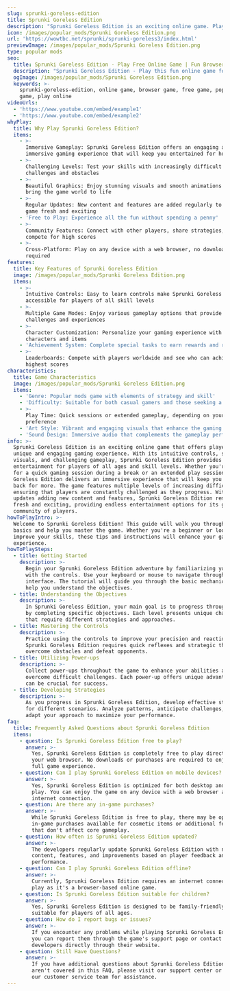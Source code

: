 ```yaml
---
slug: sprunki-goreless-edition
title: Sprunki Goreless Edition
description: "Sprunki Goreless Edition is an exciting online game. Play for free directly in your browser!"
icon: /images/popular_mods/Sprunki Goreless Edition.png
url: 'https://wowtbc.net/sprunki/sprunki-goreless3/index.html'
previewImage: /images/popular_mods/Sprunki Goreless Edition.png
type: popular mods
seo:
  title: Sprunki Goreless Edition - Play Free Online Game | Fun Browser Games
  description: "Sprunki Goreless Edition - Play this fun online game for free in your browser. No download required!"
  ogImage: /images/popular_mods/Sprunki Goreless Edition.png
  keywords: >-
    sprunki-goreless-edition, online game, browser game, free game, popular mods
    game, play online
videoUrls:
  - 'https://www.youtube.com/embed/example1'
  - 'https://www.youtube.com/embed/example2'
whyPlay:
  title: Why Play Sprunki Goreless Edition?
  items:
    - >-
      Immersive Gameplay: Sprunki Goreless Edition offers an engaging and
      immersive gaming experience that will keep you entertained for hours
    - >-
      Challenging Levels: Test your skills with increasingly difficult
      challenges and obstacles
    - >-
      Beautiful Graphics: Enjoy stunning visuals and smooth animations that
      bring the game world to life
    - >-
      Regular Updates: New content and features are added regularly to keep the
      game fresh and exciting
    - 'Free to Play: Experience all the fun without spending a penny'
    - >-
      Community Features: Connect with other players, share strategies, and
      compete for high scores
    - >-
      Cross-Platform: Play on any device with a web browser, no downloads
      required
features:
  title: Key Features of Sprunki Goreless Edition
  image: /images/popular_mods/Sprunki Goreless Edition.png
  items:
    - >-
      Intuitive Controls: Easy to learn controls make Sprunki Goreless Edition
      accessible for players of all skill levels
    - >-
      Multiple Game Modes: Enjoy various gameplay options that provide different
      challenges and experiences
    - >-
      Character Customization: Personalize your gaming experience with unique
      characters and items
    - 'Achievement System: Complete special tasks to earn rewards and recognition'
    - >-
      Leaderboards: Compete with players worldwide and see who can achieve the
      highest scores
characteristics:
  title: Game Characteristics
  image: /images/popular_mods/Sprunki Goreless Edition.png
  items:
    - 'Genre: Popular mods game with elements of strategy and skill'
    - 'Difficulty: Suitable for both casual gamers and those seeking a challenge'
    - >-
      Play Time: Quick sessions or extended gameplay, depending on your
      preference
    - 'Art Style: Vibrant and engaging visuals that enhance the gaming experience'
    - 'Sound Design: Immersive audio that complements the gameplay perfectly'
info: >-
  Sprunki Goreless Edition is an exciting online game that offers players a
  unique and engaging gaming experience. With its intuitive controls, stunning
  visuals, and challenging gameplay, Sprunki Goreless Edition provides hours of
  entertainment for players of all ages and skill levels. Whether you're looking
  for a quick gaming session during a break or an extended play session, Sprunki
  Goreless Edition delivers an immersive experience that will keep you coming
  back for more. The game features multiple levels of increasing difficulty,
  ensuring that players are constantly challenged as they progress. With regular
  updates adding new content and features, Sprunki Goreless Edition remains
  fresh and exciting, providing endless entertainment options for its growing
  community of players.
howToPlayIntro: >-
  Welcome to Sprunki Goreless Edition! This guide will walk you through the
  basics and help you master the game. Whether you're a beginner or looking to
  improve your skills, these tips and instructions will enhance your gaming
  experience.
howToPlaySteps:
  - title: Getting Started
    description: >-
      Begin your Sprunki Goreless Edition adventure by familiarizing yourself
      with the controls. Use your keyboard or mouse to navigate through the game
      interface. The tutorial will guide you through the basic mechanics and
      help you understand the objectives.
  - title: Understanding the Objectives
    description: >-
      In Sprunki Goreless Edition, your main goal is to progress through levels
      by completing specific objectives. Each level presents unique challenges
      that require different strategies and approaches.
  - title: Mastering the Controls
    description: >-
      Practice using the controls to improve your precision and reaction time.
      Sprunki Goreless Edition requires quick reflexes and strategic thinking to
      overcome obstacles and defeat opponents.
  - title: Utilizing Power-ups
    description: >-
      Collect power-ups throughout the game to enhance your abilities and
      overcome difficult challenges. Each power-up offers unique advantages that
      can be crucial for success.
  - title: Developing Strategies
    description: >-
      As you progress in Sprunki Goreless Edition, develop effective strategies
      for different scenarios. Analyze patterns, anticipate challenges, and
      adapt your approach to maximize your performance.
faq:
  title: Frequently Asked Questions about Sprunki Goreless Edition
  items:
    - question: Is Sprunki Goreless Edition free to play?
      answer: >-
        Yes, Sprunki Goreless Edition is completely free to play directly in
        your web browser. No downloads or purchases are required to enjoy the
        full game experience.
    - question: Can I play Sprunki Goreless Edition on mobile devices?
      answer: >-
        Yes, Sprunki Goreless Edition is optimized for both desktop and mobile
        play. You can enjoy the game on any device with a web browser and
        internet connection.
    - question: Are there any in-game purchases?
      answer: >-
        While Sprunki Goreless Edition is free to play, there may be optional
        in-game purchases available for cosmetic items or additional features
        that don't affect core gameplay.
    - question: How often is Sprunki Goreless Edition updated?
      answer: >-
        The developers regularly update Sprunki Goreless Edition with new
        content, features, and improvements based on player feedback and game
        performance.
    - question: Can I play Sprunki Goreless Edition offline?
      answer: >-
        Currently, Sprunki Goreless Edition requires an internet connection to
        play as it's a browser-based online game.
    - question: Is Sprunki Goreless Edition suitable for children?
      answer: >-
        Yes, Sprunki Goreless Edition is designed to be family-friendly and
        suitable for players of all ages.
    - question: How do I report bugs or issues?
      answer: >-
        If you encounter any problems while playing Sprunki Goreless Edition,
        you can report them through the game's support page or contact the
        developers directly through their website.
    - question: Still Have Questions?
      answer: >-
        If you have additional questions about Sprunki Goreless Edition that
        aren't covered in this FAQ, please visit our support center or contact
        our customer service team for assistance.
---
```


